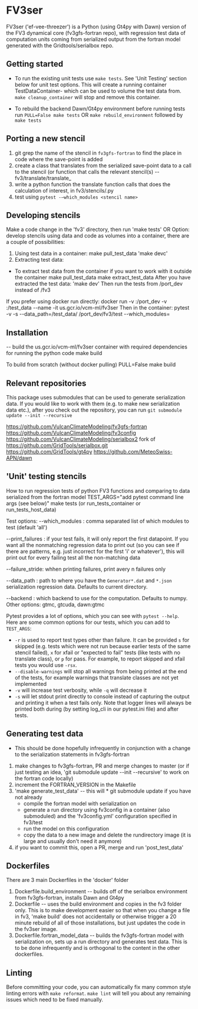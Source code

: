 FV3ser
======
FV3ser ('ef-vee-threezer') is a Python (using Gt4py with Dawn) version of the FV3 dynamical core (fv3gfs-fortran repo), with regression test data of computation units coming from serialized output from the fortran model generated with the Gridtools/serialbox repo.


Getting started
---------------
* To run the existing unit tests use
`make tests`.
See 'Unit Testing' section below for unit test options.
This will create a running container TestDataContainer-<version> which can be used to volume the test data from.
`make cleanup_container` will stop and remove this container.

* To rebuild the backend Dawn/Gt4py environment before running tests run
`PULL=False make tests`
OR
`make rebuild_environment` followed by
`make tests`


Porting a new stencil
---------------------

1. git grep the name of the stencil in ``fv3gfs-fortran`` to find the place in code
   where the save-point is added
2. create a class that translates from the serialized save-point data to a call
   to the stencil (or function that calls the relevant stencil(s) -- fv3/translate/translate_<lowercase name> 
3. write a python function the translate function calls that does the calculation of interest,
   in fv3/stencils/<lower case stencil name>.py 
4. test using ``pytest -–which_modules <stencil name>``


Developing stencils
-------------------
Make a code change in the 'fv3' directory, then run 'make tests'
OR
Option: develop stencils using data and code as volumes into a container, there are a couple of possibilities:
1. Using test data in a container:
make pull_test_data
'make devc'
2. Extracting test data:

* To extract test data from the container if you want to work with it outside the container
make pull_test_data
make extract_test_data
After you have extracted the test data:
'make dev'
Then run the tests from /port_dev instead of /fv3

If you prefer using docker run directly:
docker run -v <Local fv3gfs checkout>:/port_dev -v <TEST DATA PATH>:/test_data   --name <your favorite name> -it us.gcr.io/vcm-ml/fv3ser
Then in the container:
pytest -v -s --data_path=/test_data/ /port_dev/fv3/test --which_modules=<Your stencil>


Installation
------------

-- build the us.gcr.io/vcm-ml/fv3ser container with required dependencies for running the python code
make build

To build from scratch (without docker pulling)
PULL=False make build


Relevant repositories
---------------------
This package uses submodules that can be used to generate serialization data. If you would like to work with them (e.g. to make new serialization data etc.), after you check out the repository, you can run
`git submodule update --init --recursive`

https://github.com/VulcanClimateModeling/fv3gfs-fortran
https://github.com/VulcanClimateModeling/fv3config
https://github.com/VulcanClimateModeling/serialbox2 fork of https://github.com/GridTools/serialbox.git
https://github.com/GridTools/gt4py
https://github.com/MeteoSwiss-APN/dawn



'Unit' testing stencils
-----------------------
How to run regression tests of python FV3 functions and comparing to data serialized from the fortran model
TEST_ARGS="add pytest command line args (see below)" make tests (or run_tests_container or run_tests_host_data)

Test options:
   --which_modules <modules to run tests for> : comma separated list of which modules to test (default 'all')

   --print_failures : if your test fails, it will only report the first datapoint. If you want all the nonmatching regression data to print out (so you can see if there are patterns, e.g. just incorrect for the first 'i' or whatever'), this will print out for every failing test all the non-matching data

   --failure_stride: whhen printing failures, print avery n failures only

   --data_path : path to where you have the `Generator*.dat` and `*.json` serialization regression data. Defaults to current directory.

   --backend : which backend to use for the computation. Defaults to numpy. Other options: gtmc, gtcuda, dawn:gtmc

Pytest provides a lot of options, which you can see with `pytest --help`. Here are some
common options for our tests, which you can add to `TEST_ARGS`:

- `-r` is used to report test types other than failure. It can be provided `s` for
  skipped (e.g. tests which were not run because earlier tests of the same stencil
  failed), `x` for xfail or "expected to fail" tests (like tests with no translate
  class), or `p` for pass. For example, to report skipped and xfail tests you would
  use `-rsx`.
- `--disable-warnings` will stop all warnings from being printed at the end of the tests,
  for example warnings that translate classes are not yet implemented
- `-v` will increase test verbosity, while `-q` will decrease it
- `-s` will let stdout print directly to console instead of capturing the output and
  printing it when a test fails only. Note that logger lines will always be printed
  both during (by setting log_cli in our pytest.ini file) and after tests.


Generating test data
--------------------
* This should be done hopefully infrequently in conjunction with a change to the serialization statements in fv3gfs-fortran
1. make changes to fv3gfs-fortran, PR and merge changes to master (or if just testing an idea, 'git submodule update --init --recursive' to work on the fortran code locally)
2. increment the FORTRAN_VERSION in the Makefile
3. 'make generate_test_data' -- this will
        * git submodule update if you have not already
	* compile the fortran model with serialization on
	* generate a run directory using fv3config in a container (also submoduled) and the 'fv3config.yml' configuration specified in fv3/test
	* run the model on this configuration
	* copy the data to a new image and delete the rundirectory image (it is large and usually don't need it anymore)
4. if you want to commit this, open a PR, merge and run 'post_test_data'


Dockerfiles
-----------

There are 3 main Dockerfiles in the 'docker' folder
 1) Dockerfile.build_environment -- builds off of the serialbox environment from fv3gfs-fortran, installs Dawn and Gt4py
 2) Dockerfile -- uses the build environment and copies in the fv3 folder only. This is to make development easier so that when you change a file in fv3, 'make build' does not accidentally or otherwise trigger a 20 minute rebuild of all of those installations, but just updates the code in the fv3ser image.
 3) Dockerfile.fortran_model_data -- builds the fv3gfs-fortran model with serialization on, sets up a run directory and generates test data. This is to be done infrequently and is orthogonal to the content in the other dockerfiles.


Linting
-------

Before committing your code, you can automatically fix many common style linting errors
with `make reformat`. `make lint` will tell you about any remaining issues which need
to be fixed manually.

